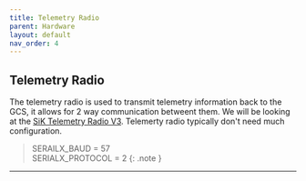 ```yaml
---
title: Telemetry Radio
parent: Hardware
layout: default
nav_order: 4
---
```

## Telemetry Radio
The telemetry radio is used to transmit telemetry information back to the GCS, it allows for 2 way communication betweent them. We will be looking at the [SiK Telemetry Radio V3](https://holybro.com/collections/telemetry-radios/products/sik-telemetry-radio-v3). Telemerty radio typically don't need much configuration.
>SERAILX_BAUD = 57  
>SERIALX_PROTOCOL = 2
{: .note }

----